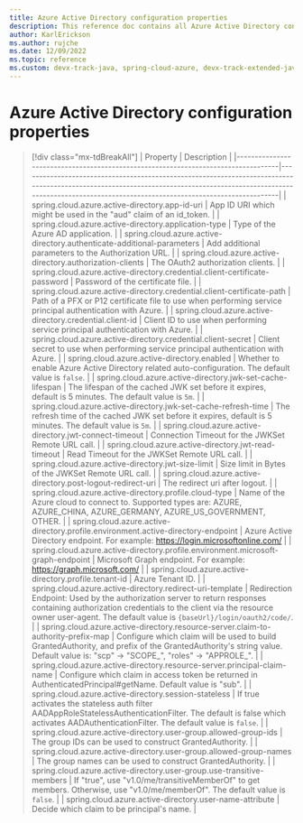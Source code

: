 ```yaml
---
title: Azure Active Directory configuration properties
description: This reference doc contains all Azure Active Directory configuration properties.
author: KarlErickson
ms.author: rujche
ms.date: 12/09/2022
ms.topic: reference
ms.custom: devx-track-java, spring-cloud-azure, devx-track-extended-java
---
```


# Azure Active Directory configuration properties

> [!div class="mx-tdBreakAll"]
> | Property                                                                          | Description                                                                                                                                                                                                           |
> |-----------------------------------------------------------------------------------|-----------------------------------------------------------------------------------------------------------------------------------------------------------------------------------------------------------------------|
> | spring.cloud.azure.active-directory.app-id-uri                                    | App ID URI which might be used in the "aud" claim of an id_token.                                                                                                                                                     |
> | spring.cloud.azure.active-directory.application-type                              | Type of the Azure AD application.                                                                                                                                                                                     |
> | spring.cloud.azure.active-directory.authenticate-additional-parameters            | Add additional parameters to the Authorization URL.                                                                                                                                                                   |
> | spring.cloud.azure.active-directory.authorization-clients                         | The OAuth2 authorization clients.                                                                                                                                                                                     |
> | spring.cloud.azure.active-directory.credential.client-certificate-password        | Password of the certificate file.                                                                                                                                                                                     |
> | spring.cloud.azure.active-directory.credential.client-certificate-path            | Path of a PFX or P12 certificate file to use when performing service principal authentication with Azure.                                                                                                             |
> | spring.cloud.azure.active-directory.credential.client-id                          | Client ID to use when performing service principal authentication with Azure.                                                                                                                                         |
> | spring.cloud.azure.active-directory.credential.client-secret                      | Client secret to use when performing service principal authentication with Azure.                                                                                                                                     |
> | spring.cloud.azure.active-directory.enabled                                       | Whether to enable Azure Active Directory related auto-configuration. The default value is `false`.                                                                                                                    |
> | spring.cloud.azure.active-directory.jwk-set-cache-lifespan                        | The lifespan of the cached JWK set before it expires, default is 5 minutes. The default value is `5m`.                                                                                                                |
> | spring.cloud.azure.active-directory.jwk-set-cache-refresh-time                    | The refresh time of the cached JWK set before it expires, default is 5 minutes. The default value is `5m`.                                                                                                            |
> | spring.cloud.azure.active-directory.jwt-connect-timeout                           | Connection Timeout for the JWKSet Remote URL call.                                                                                                                                                                    |
> | spring.cloud.azure.active-directory.jwt-read-timeout                              | Read Timeout for the JWKSet Remote URL call.                                                                                                                                                                          |
> | spring.cloud.azure.active-directory.jwt-size-limit                                | Size limit in Bytes of the JWKSet Remote URL call.                                                                                                                                                                    |
> | spring.cloud.azure.active-directory.post-logout-redirect-uri                      | The redirect uri after logout.                                                                                                                                                                                        |
> | spring.cloud.azure.active-directory.profile.cloud-type                            | Name of the Azure cloud to connect to. Supported types are: AZURE, AZURE_CHINA, AZURE_GERMANY, AZURE_US_GOVERNMENT, OTHER.                                                                                            |
> | spring.cloud.azure.active-directory.profile.environment.active-directory-endpoint | Azure Active Directory endpoint. For example: https://login.microsoftonline.com/                                                                                                                                      |
> | spring.cloud.azure.active-directory.profile.environment.microsoft-graph-endpoint  | Microsoft Graph endpoint. For example: https://graph.microsoft.com/                                                                                                                                                   |
> | spring.cloud.azure.active-directory.profile.tenant-id                             | Azure Tenant ID.                                                                                                                                                                                                      |
> | spring.cloud.azure.active-directory.redirect-uri-template                         | Redirection Endpoint: Used by the authorization server to return responses containing authorization credentials to the client via the resource owner user-agent. The default value is `{baseUrl}/login/oauth2/code/`. |
> | spring.cloud.azure.active-directory.resource-server.claim-to-authority-prefix-map | Configure which claim will be used to build GrantedAuthority, and prefix of the GrantedAuthority's string value. Default value is: "scp" -> "SCOPE_", "roles" -> "APPROLE_".                                          |
> | spring.cloud.azure.active-directory.resource-server.principal-claim-name          | Configure which claim in access token be returned in AuthenticatedPrincipal#getName. Default value is "sub".                                                                                                          |
> | spring.cloud.azure.active-directory.session-stateless                             | If true activates the stateless auth filter AADAppRoleStatelessAuthenticationFilter. The default is false which activates AADAuthenticationFilter. The default value is `false`.                                      |
> | spring.cloud.azure.active-directory.user-group.allowed-group-ids                  | The group IDs can be used to construct GrantedAuthority.                                                                                                                                                              |
> | spring.cloud.azure.active-directory.user-group.allowed-group-names                | The group names can be used to construct GrantedAuthority.                                                                                                                                                            |
> | spring.cloud.azure.active-directory.user-group.use-transitive-members             | If "true", use "v1.0/me/transitiveMemberOf" to get members. Otherwise, use "v1.0/me/memberOf". The default value is `false`.                                                                                          |
> | spring.cloud.azure.active-directory.user-name-attribute                           | Decide which claim to be principal's name.                                                                                                                                                                            |
